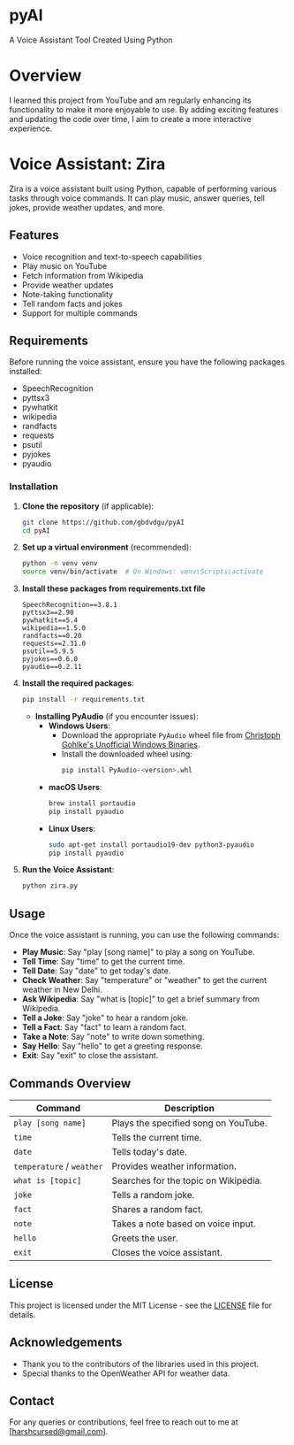 # pyAI
A Voice Assistant Tool Created Using Python 

# Overview
I learned this project from YouTube and am regularly enhancing its functionality to make it more enjoyable to use. By adding exciting features and updating the code over time, I aim to create a more interactive experience. 

# Voice Assistant: Zira

Zira is a voice assistant built using Python, capable of performing various tasks through voice commands. It can play music, answer queries, tell jokes, provide weather updates, and more.

## Features

- Voice recognition and text-to-speech capabilities
- Play music on YouTube
- Fetch information from Wikipedia
- Provide weather updates
- Note-taking functionality
- Tell random facts and jokes
- Support for multiple commands

## Requirements

Before running the voice assistant, ensure you have the following packages installed:

- SpeechRecognition
- pyttsx3
- pywhatkit
- wikipedia
- randfacts
- requests
- psutil
- pyjokes
- pyaudio

### Installation

1. **Clone the repository** (if applicable):
   ```bash
   git clone https://github.com/gbdvdgu/pyAI
   cd pyAI
   ```

2. **Set up a virtual environment** (recommended):
   ```bash
   python -m venv venv
   source venv/bin/activate  # On Windows: venv\Scripts\activate
   ```

3. **Install these packages from requirements.txt file** 
   ```plaintext
   SpeechRecognition==3.8.1
   pyttsx3==2.90
   pywhatkit==5.4
   wikipedia==1.5.0
   randfacts==0.20
   requests==2.31.0
   psutil==5.9.5
   pyjokes==0.6.0
   pyaudio==0.2.11
   ```

4. **Install the required packages**:
   ```bash
   pip install -r requirements.txt
   ```

   - **Installing PyAudio** (if you encounter issues):
     - **Windows Users**:
       - Download the appropriate `PyAudio` wheel file from [Christoph Gohlke's Unofficial Windows Binaries](https://www.lfd.uci.edu/~gohlke/pythonlibs/#pyaudio).
       - Install the downloaded wheel using:
         ```bash
         pip install PyAudio‑<version>.whl
         ```
     - **macOS Users**:
       ```bash
       brew install portaudio
       pip install pyaudio
       ```
     - **Linux Users**:
       ```bash
       sudo apt-get install portaudio19-dev python3-pyaudio
       pip install pyaudio
       ```

5. **Run the Voice Assistant**:
   ```bash
   python zira.py
   ```

## Usage

Once the voice assistant is running, you can use the following commands:

- **Play Music**: Say "play [song name]" to play a song on YouTube.
- **Tell Time**: Say "time" to get the current time.
- **Tell Date**: Say "date" to get today's date.
- **Check Weather**: Say "temperature" or "weather" to get the current weather in New Delhi.
- **Ask Wikipedia**: Say "what is [topic]" to get a brief summary from Wikipedia.
- **Tell a Joke**: Say "joke" to hear a random joke.
- **Tell a Fact**: Say "fact" to learn a random fact.
- **Take a Note**: Say "note" to write down something.
- **Say Hello**: Say "hello" to get a greeting response.
- **Exit**: Say "exit" to close the assistant.

## Commands Overview

| Command                   | Description                          |
|---------------------------|--------------------------------------|
| `play [song name]`        | Plays the specified song on YouTube. |
| `time`                    | Tells the current time.              |
| `date`                    | Tells today's date.                  |
| `temperature` / `weather` | Provides weather information.        |
| `what is [topic]`         | Searches for the topic on Wikipedia.  |
| `joke`                    | Tells a random joke.                 |
| `fact`                    | Shares a random fact.                |
| `note`                    | Takes a note based on voice input.   |
| `hello`                   | Greets the user.                     |
| `exit`                    | Closes the voice assistant.          |

## License

This project is licensed under the MIT License - see the [LICENSE](LICENSE) file for details.

## Acknowledgements

- Thank you to the contributors of the libraries used in this project.
- Special thanks to the OpenWeather API for weather data.

## Contact

For any queries or contributions, feel free to reach out to me at [harshcursed@gmail.com].

